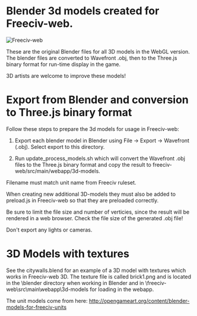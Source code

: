 Blender 3d models created for Freeciv-web.
==========================================

![Freeciv-web](https://raw.githubusercontent.com/freeciv/freeciv-web/develop/freeciv-web/src/main/webapp/javascript/webgl/freeciv-webgl.png "Freeciv-web WebGL screenshot")

These are the original Blender files for all 3D models in the WebGL version. 
The blender files are converted to Wavefront .obj, then to the Three.js binary format
for run-time display in the game.

3D artists are welcome to improve these models!

Export from Blender and conversion to Three.js binary format
============================================================

Follow these steps to prepare the 3d models for usage in Freeciv-web:

1. Export each blender model in Blender using File -> Export -> Wavefront (.obj). Select export to this directory.

2. Run update_process_models.sh which will convert the Wavefront .obj files to the Three.js binary format and copy the result to freeciv-web/src/main/webapp/3d-models.

Filename must match unit name from Freeciv ruleset.

When creating new additional 3D-models they must also be added to preload.js in Freeciv-web so that they are preloaded correctly.

Be sure to limit the file size and number of verticies, since the result
will be rendered in a web browser. Check the file size of the generated .obj file! 

Don't export any lights or cameras.

3D Models with textures
=======================

See the citywalls.blend for an example of a 3D model with textures which works in Freeciv-web 3D. 
The texture file is called brick1.png and is located in the \blender directory when working in Blender and in \freeciv-web\src\main\webapp\3d-models for loading in the webapp.


The unit models come from here: http://opengameart.org/content/blender-models-for-freeciv-units

